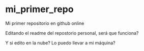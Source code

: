 # mi_primer_repo
Mi primer repositorio en github online

Editando el readme del repostorio personal, será que funciona?

Y si edito en la nube? Lo puedo llevar a mi máquina?
